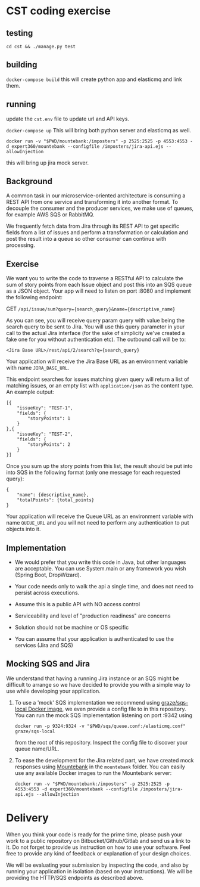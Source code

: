 # CST coding exercise

## testing

`cd cst && ./manage.py test`

## building

`docker-compose build` this will create python app and elasticmq and link them.


## running

update the `cst.env` file to update url and API keys.

`docker-compose up`
This will bring both python server and elasticmq as well.

  `docker run -v "$PWD/mountebank:/imposters" -p 2525:2525 -p 4553:4553 -d expert360/mountebank --configfile /imposters/jira-api.ejs --allowInjection`

this will bring up jira mock server.





## Background

A common task in our microservice-oriented architecture is consuming a REST API from one service and transforming it into another format. To decouple the consumer and the producer services, we make use of queues, for example AWS SQS or RabbitMQ.

We frequently fetch data from Jira through its REST API to get specific fields from a list of issues and perform a transformation or calculation and post the result into a queue so other consumer can continue with processing.

## Exercise

We want you to write the code to traverse a RESTful API to calculate the sum of story points from each Issue object and post this into an SQS queue as a JSON object. Your app will need to listen on port :8080 and implement the following endpoint:

GET `/api/issue/sum?query={search_query}&name={descriptive_name}`

As you can see, you will receive query param query with value being the search query to be sent to Jira. You will use this query parameter in your call to the actual Jira interface (for the sake of simplicity we've created a fake one for you without authentication etc). The outbound call will be to:

`<Jira Base URL>/rest/api/2/search?q={search_query}`

Your application will receive the Jira Base URL as an environment variable with name `JIRA_BASE_URL`.

This endpoint searches for issues matching given query will return a list of matching issues, or an empty list with `application/json` as the content type. An example output:

```
[{
    "issueKey": "TEST-1",
    "fields": {
        "storyPoints": 1
    }
},{
    "issueKey": "TEST-2",
    "fields": {
        "storyPoints": 2
    }
}]
```

Once you sum up the story points from this list, the result should be put into into SQS in the following format (only one message for each requested query):

```
{
    "name": {descriptive_name},
    "totalPoints": {total_points}
}
```

Your application will receive the Queue URL as an environment variable with name `QUEUE_URL` and you will not need to perform any authentication to put objects into it.

## Implementation

-   We would prefer that you write this code in Java, but other languages are acceptable. You can use System.main or any framework you wish (Spring Boot, DropWizard).

-   Your code needs only to walk the api a single time, and does not need to persist across executions.
-   Assume this is a public API with NO access control
-   Serviceability and level of "production readiness" are concerns
-   Solution should not be machine or OS specific
-   You can assume that your application is authenticated to use the services (Jira and SQS)

## Mocking SQS and Jira

We understand that having a running Jira instance or an SQS might be difficult to arrange so we have decided to provide you with a simple way to use while developing your application.

1.  To use a 'mock' SQS implementation we recommend using [graze/sqs-local Docker image](https://github.com/graze/docker-sqs-local), we even provide a config file to in this repository. You can run the mock SQS implementation listening on port :9342 using

    `docker run -p 9324:9324 -v "$PWD/sqs/queue.conf:/elasticmq.conf" graze/sqs-local`

    from the root of this repository. Inspect the config file to discover your queue name/URL.

2.  To ease the development for the Jira related part, we have created mock responses using [Mountebank](http://www.mbtest.org/) in the `mountebank` folder. You can easily use any available Docker images to run the Mountebank server:

    `docker run -v "$PWD/mountebank:/imposters" -p 2525:2525 -p 4553:4553 -d expert360/mountebank --configfile /imposters/jira-api.ejs --allowInjection`

# Delivery

When you think your code is ready for the prime time, please push your work to a public repository on Bitbucket/Github/Gitlab and send us a link to it. Do not forget to provide us instruction on how to use your software. Feel free to provide any kind of feedback or explanation of your design choices.

We will be evaluating your submission by inspecting the code, and also by running your application in isolation (based on your instructions). We will be providing the HTTP/SQS endpoints as described above.
